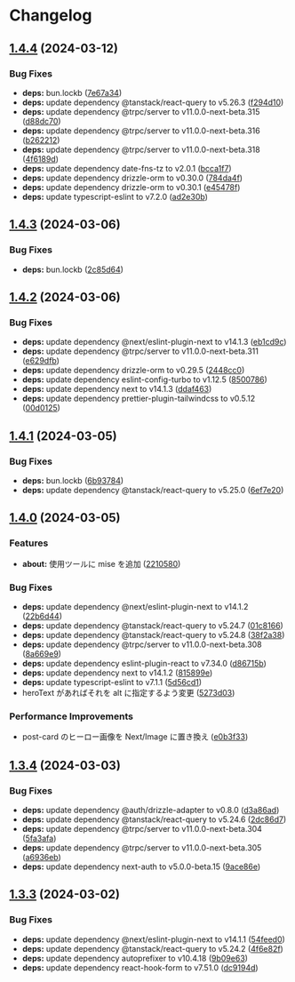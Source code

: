 # Changelog

## [1.4.4](https://github.com/tatsutakein/tatsutakein.jp/compare/v1.4.3...v1.4.4) (2024-03-12)


### Bug Fixes

* **deps:** bun.lockb ([7e67a34](https://github.com/tatsutakein/tatsutakein.jp/commit/7e67a34e3877850bb413f4a7558ed3e9e6bbe266))
* **deps:** update dependency @tanstack/react-query to v5.26.3 ([f294d10](https://github.com/tatsutakein/tatsutakein.jp/commit/f294d102540fefd517d00e00a669227288d2a858))
* **deps:** update dependency @trpc/server to v11.0.0-next-beta.315 ([d88dc70](https://github.com/tatsutakein/tatsutakein.jp/commit/d88dc7079530c76e92251ed5667a35599ad78ee1))
* **deps:** update dependency @trpc/server to v11.0.0-next-beta.316 ([b262212](https://github.com/tatsutakein/tatsutakein.jp/commit/b262212de7295e38ad08c2342ba3ac578bc95712))
* **deps:** update dependency @trpc/server to v11.0.0-next-beta.318 ([4f6189d](https://github.com/tatsutakein/tatsutakein.jp/commit/4f6189df1f60369fb9ac74bfe1d8b0f1acd762d5))
* **deps:** update dependency date-fns-tz to v2.0.1 ([bcca1f7](https://github.com/tatsutakein/tatsutakein.jp/commit/bcca1f7b0d0b781a7fa94ada46d4522eb8e5ff07))
* **deps:** update dependency drizzle-orm to v0.30.0 ([784da4f](https://github.com/tatsutakein/tatsutakein.jp/commit/784da4f13214f169b900dad2af1b8bcc0cf08f6f))
* **deps:** update dependency drizzle-orm to v0.30.1 ([e45478f](https://github.com/tatsutakein/tatsutakein.jp/commit/e45478f436328532c629fa28d2a33e286dd07714))
* **deps:** update typescript-eslint to v7.2.0 ([ad2e30b](https://github.com/tatsutakein/tatsutakein.jp/commit/ad2e30be142de8353c42afdfad0c9423f077cbae))

## [1.4.3](https://github.com/tatsutakein/tatsutakein.jp/compare/v1.4.2...v1.4.3) (2024-03-06)


### Bug Fixes

* **deps:** bun.lockb ([2c85d64](https://github.com/tatsutakein/tatsutakein.jp/commit/2c85d64c5d95884e15e2dec677dc64336b121250))

## [1.4.2](https://github.com/tatsutakein/tatsutakein.jp/compare/v1.4.1...v1.4.2) (2024-03-06)


### Bug Fixes

* **deps:** update dependency @next/eslint-plugin-next to v14.1.3 ([eb1cd9c](https://github.com/tatsutakein/tatsutakein.jp/commit/eb1cd9c85cc71604871f0d28b2457116d4e87d1e))
* **deps:** update dependency @trpc/server to v11.0.0-next-beta.311 ([e629dfb](https://github.com/tatsutakein/tatsutakein.jp/commit/e629dfb5bcc94c94c141eedffec277950bf92467))
* **deps:** update dependency drizzle-orm to v0.29.5 ([2448cc0](https://github.com/tatsutakein/tatsutakein.jp/commit/2448cc065e6245efc6a2e58ed9a475a6f5fef27f))
* **deps:** update dependency eslint-config-turbo to v1.12.5 ([8500786](https://github.com/tatsutakein/tatsutakein.jp/commit/8500786798d269218d5c108d8f87c130f1d8bac5))
* **deps:** update dependency next to v14.1.3 ([ddaf463](https://github.com/tatsutakein/tatsutakein.jp/commit/ddaf4633e201855365e9bd37c046ca52e5fde152))
* **deps:** update dependency prettier-plugin-tailwindcss to v0.5.12 ([00d0125](https://github.com/tatsutakein/tatsutakein.jp/commit/00d012553e5466dc28193f8ac0a7075c4c0254ab))

## [1.4.1](https://github.com/tatsutakein/tatsutakein.jp/compare/v1.4.0...v1.4.1) (2024-03-05)


### Bug Fixes

* **deps:** bun.lockb ([6b93784](https://github.com/tatsutakein/tatsutakein.jp/commit/6b937843c4de75220c7c880901eee22938a2ff1b))
* **deps:** update dependency @tanstack/react-query to v5.25.0 ([6ef7e20](https://github.com/tatsutakein/tatsutakein.jp/commit/6ef7e202a414f50452f61f66f7802910ef38ab12))

## [1.4.0](https://github.com/tatsutakein/tatsutakein.jp/compare/v1.3.4...v1.4.0) (2024-03-05)


### Features

* **about:** 使用ツールに mise を追加 ([2210580](https://github.com/tatsutakein/tatsutakein.jp/commit/22105804caa27d6781e35a01fb8d85b91ef4561f))


### Bug Fixes

* **deps:** update dependency @next/eslint-plugin-next to v14.1.2 ([22b6d44](https://github.com/tatsutakein/tatsutakein.jp/commit/22b6d440073c3f39f676853212a94e4758e4b38a))
* **deps:** update dependency @tanstack/react-query to v5.24.7 ([01c8166](https://github.com/tatsutakein/tatsutakein.jp/commit/01c8166feeda6f205642d386a845d18d2f062bba))
* **deps:** update dependency @tanstack/react-query to v5.24.8 ([38f2a38](https://github.com/tatsutakein/tatsutakein.jp/commit/38f2a388fe1dfb501ac924f21f6f1d9e7ec13b30))
* **deps:** update dependency @trpc/server to v11.0.0-next-beta.308 ([8a669e9](https://github.com/tatsutakein/tatsutakein.jp/commit/8a669e9f7c98ade20fe3b9f0339ac488f09f1cf5))
* **deps:** update dependency eslint-plugin-react to v7.34.0 ([d86715b](https://github.com/tatsutakein/tatsutakein.jp/commit/d86715b648b8a8ee0ab3dbfc98a23e3039d1f6eb))
* **deps:** update dependency next to v14.1.2 ([815899e](https://github.com/tatsutakein/tatsutakein.jp/commit/815899e488271212dad92c84655fa65e61184357))
* **deps:** update typescript-eslint to v7.1.1 ([5d56cd1](https://github.com/tatsutakein/tatsutakein.jp/commit/5d56cd1fb43759d7e72eb48f654705038b9449c8))
* heroText があればそれを alt に指定するよう変更 ([5273d03](https://github.com/tatsutakein/tatsutakein.jp/commit/5273d036a867a273f5fd347ccedea7a6e86095fe))


### Performance Improvements

* post-card のヒーロー画像を Next/Image に置き換え ([e0b3f33](https://github.com/tatsutakein/tatsutakein.jp/commit/e0b3f33fc60dbe22240c6a7bac5e8c62237bd924))

## [1.3.4](https://github.com/tatsutakein/tatsutakein.jp/compare/v1.3.3...v1.3.4) (2024-03-03)


### Bug Fixes

* **deps:** update dependency @auth/drizzle-adapter to v0.8.0 ([d3a86ad](https://github.com/tatsutakein/tatsutakein.jp/commit/d3a86ad620ec7e3f10a6479ffbd11f7c5a267d64))
* **deps:** update dependency @tanstack/react-query to v5.24.6 ([2dc86d7](https://github.com/tatsutakein/tatsutakein.jp/commit/2dc86d7165f7dc5ba7cded531aee7a508e843027))
* **deps:** update dependency @trpc/server to v11.0.0-next-beta.304 ([5fa3afa](https://github.com/tatsutakein/tatsutakein.jp/commit/5fa3afa6318a3de60f205be2ca607c100c87938c))
* **deps:** update dependency @trpc/server to v11.0.0-next-beta.305 ([a6936eb](https://github.com/tatsutakein/tatsutakein.jp/commit/a6936ebe9b1cd0b80407650149469911557890f3))
* **deps:** update dependency next-auth to v5.0.0-beta.15 ([9ace86e](https://github.com/tatsutakein/tatsutakein.jp/commit/9ace86eac8ef63e2467878763d3b750c67875ea7))

## [1.3.3](https://github.com/tatsutakein/tatsutakein.jp/compare/v1.3.2...v1.3.3) (2024-03-02)


### Bug Fixes

* **deps:** update dependency @next/eslint-plugin-next to v14.1.1 ([54feed0](https://github.com/tatsutakein/tatsutakein.jp/commit/54feed02adc806813653e181cd5503ada128f30d))
* **deps:** update dependency @tanstack/react-query to v5.24.2 ([4f6e82f](https://github.com/tatsutakein/tatsutakein.jp/commit/4f6e82f6f37976e3a2c6754dd388708742daf707))
* **deps:** update dependency autoprefixer to v10.4.18 ([9b09e63](https://github.com/tatsutakein/tatsutakein.jp/commit/9b09e638911202d02619f8b08e4cb8348427ed56))
* **deps:** update dependency react-hook-form to v7.51.0 ([dc9194d](https://github.com/tatsutakein/tatsutakein.jp/commit/dc9194d38725b9508ad79906723f3ee0367f626d))
